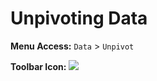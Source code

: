 # Unpivoting Data

**Menu Access:** `Data` > `Unpivot`

**Toolbar Icon:** ![](/images/data/unpivot.png)
